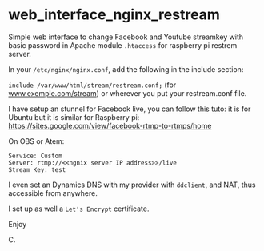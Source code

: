# web_interface_nginx_restream

Simple web interface to change Facebook and Youtube streamkey with basic password in Apache module ```.htaccess``` for raspberry pi restrem server.

In your ```/etc/nginx/nginx.conf```, add the following in the include section:

```include /var/www/html/stream/restream.conf;``` (for www.exemple.com/stream) or wherever you put your restream.conf file.

I have setup an stunnel for Facebook live, you can follow this tuto: it is for Ubuntu but it is similar for Raspberry pi:
https://sites.google.com/view/facebook-rtmp-to-rtmps/home

On OBS or Atem:
```
Service: Custom
Server: rtmp://<<ngnix server IP address>>/live
Stream Key: test
```
I even set an Dynamics DNS with my provider with `ddclient`, and NAT, thus accessible from anywhere.

I set up as well a `Let's Encrypt` certificate.

Enjoy

C.
